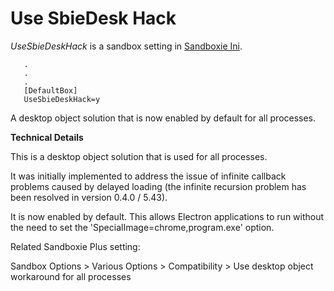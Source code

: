 # Use SbieDesk Hack

_UseSbieDeskHack_ is a sandbox setting in [Sandboxie Ini](SandboxieIni.md).

```
   .
   .
   .
   [DefaultBox]
   UseSbieDeskHack=y
```

A desktop object solution that is now enabled by default for all processes.

**Technical Details**

This is a desktop object solution that is used for all processes.

It was initially implemented to address the issue of infinite callback problems caused by delayed loading (the infinite recursion problem has been resolved in version 0.4.0 / 5.43).

It is now enabled by default. This allows Electron applications to run without the need to set the 'SpecialImage=chrome,program.exe' option.

Related Sandboxie Plus setting:

Sandbox Options > Various Options > Compatibility > Use desktop object workaround for all processes
